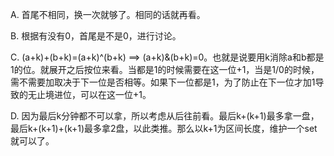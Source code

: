 A. 首尾不相同，换一次就够了。相同的话就再看。

B. 根据有没有0，首尾是不是0，进行讨论。

C. (a+k)+(b+k)=(a+k)^(b+k) ==> (a+k)&(b+k)=0。也就是说要用k消除a和b都是1的位。就展开之后按位来看。当都是1的时候需要在这一位+1，当是1/0的时候，需不需要加取决于下一位是否相等。如果下一位都是1，为了防止在下一位才加1导致的无止境进位，可以在这一位+1。

D. 因为最后k分钟都不可以拿，所以考虑从后往前看。最后k+(k+1)最多拿一盘，最后k+(k+1)+(k+1)最多拿2盘，以此类推。那么以k+1为区间长度，维护一个set就可以了。
